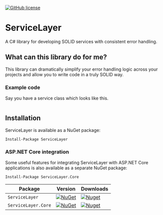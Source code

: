 [![GitHub license](https://img.shields.io/badge/license-MIT-blue.svg)](https://raw.githubusercontent.com/davidomid/ServiceLayer/Operator-improvements/LICENSE)

# ServiceLayer
A C# library for developing SOLID services with consistent error handling. 

## What can this library do for me? 

This library can dramatically simplify your error handling logic across your projects and allow you to write code in a truly SOLID way.

### Example code

Say you have a service class which looks like this. 
```csharp

```


## Installation

ServiceLayer is available as a NuGet package: 

```
Install-Package ServiceLayer
```

### ASP.NET Core integration

Some useful features for integrating ServiceLayer with ASP.NET Core applications is also available as a separate NuGet package: 

```
Install-Package ServiceLayer.Core
```


|     Package    |    Version   |    Downloads   |
| ------- | ----- | ----- |
| `ServiceLayer` | [![NuGet](https://img.shields.io/nuget/v/ServiceLayer.svg)](https://nuget.org/packages/ServiceLayer) | [![Nuget](https://img.shields.io/nuget/dt/ServiceLayer.svg)](https://nuget.org/packages/ServiceLayer) |
| `ServiceLayer.Core` | [![NuGet](https://img.shields.io/nuget/v/ServiceLayer.Core.svg)](https://nuget.org/packages/ServiceLayer.Core) | [![Nuget](https://img.shields.io/nuget/dt/ServiceLayer.Core.svg)](https://nuget.org/packages/ServiceLayer.Core)


